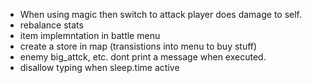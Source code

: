 - When using magic then switch to attack player does damage to self.
- rebalance stats
- item implemntation in battle menu
- create a store in map (transistions into menu to buy stuff)
- enemy big_attck, etc. dont print a message when executed.
- disallow typing when sleep.time active

